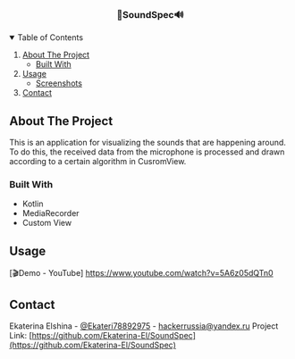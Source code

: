 

<!-- PROJECT LOGO -->
<p>
  <h3 align="center">👀SoundSpec🔊</h3>
</p>



<!-- TABLE OF CONTENTS -->
<details open="open">
  <summary>Table of Contents</summary>
  <ol>
    <li>
      <a href="#about-the-project">About The Project</a>
      <ul>
        <li><a href="#built-with">Built With</a></li>
      </ul>
    </li>
    <li>
      <a href="#usage">Usage</a>
      <ul>
        <li><a href="#srceenshots">Screenshots</a></li>
      </ul>
    </li>
    <li><a href="#contact">Contact</a></li>
  </ol>
</details>



<!-- ABOUT THE PROJECT -->
## About The Project

This is an application for visualizing the sounds that are happening around. To do this, the received data from the microphone is processed and drawn according to a certain algorithm in CusromView.


### Built With

* Kotlin
* MediaRecorder
* Custom View


<!-- USAGE EXAMPLES -->
## Usage

[🎬Demo - YouTube] https://www.youtube.com/watch?v=5A6z05dQTn0


<!-- CONTACT -->
## Contact
Ekaterina Elshina - [@Ekateri78892975](https://twitter.com/Ekateri78892975) - hackerrussia@yandex.ru
Project Link: [https://github.com/Ekaterina-El/SoundSpec](https://github.com/Ekaterina-El/SoundSpec)

